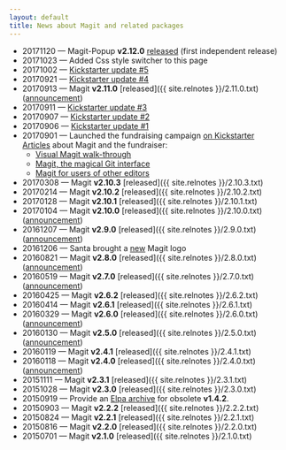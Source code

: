```yaml
---
layout: default
title: News about Magit and related packages
---
```


* 20171120 — Magit-Popup **v2.12.0** [released](https://github.com/magit/magit-popup/releases/tag/v2.12.0)
  (first independent release)
* 20171023 — Added Css style switcher to this page
* 20171002 — [Kickstarter update #5](https://www.kickstarter.com/projects/1681258897/its-magit-the-magical-git-client/posts/2003372)
* 20170921 — [Kickstarter update #4](https://www.kickstarter.com/projects/1681258897/its-magit-the-magical-git-client/posts/1988383)
* 20170913 — Magit **v2.11.0** [released]({{ site.relnotes }}/2.11.0.txt)
  ([announcement](https://emacsair.me/2017/09/13/magit-2.11))
* 20170911 — [Kickstarter update #3](https://www.kickstarter.com/projects/1681258897/its-magit-the-magical-git-client/posts/1982683)
* 20170907 — [Kickstarter update #2](https://www.kickstarter.com/projects/1681258897/its-magit-the-magical-git-client/posts/1981882)
* 20170906 — [Kickstarter update #1](https://www.kickstarter.com/projects/1681258897/its-magit-the-magical-git-client/posts/1978248)
* 20170901 — Launched the fundraising campaign
  [on Kickstarter](https://www.kickstarter.com/projects/1681258897/its-magit-the-magical-git-client)<br>
  [Articles](https://emacsair.me/2017/09/01/campaign-articles)
  about Magit and the fundraiser:
  * [Visual Magit walk-through](https://emacsair.me/2017/09/01/magit-walk-through#start)
  * [Magit, the magical Git interface](https://emacsair.me/2017/09/01/the-magical-git-interface#start)
  * [Magit for users of other editors](https://emacsair.me/2017/09/01/magit-for-non-emacs-users#start)
* 20170308 — Magit **v2.10.3** [released]({{ site.relnotes }}/2.10.3.txt)
* 20170214 — Magit **v2.10.2** [released]({{ site.relnotes }}/2.10.2.txt)
* 20170128 — Magit **v2.10.1** [released]({{ site.relnotes }}/2.10.1.txt)
* 20170104 — Magit **v2.10.0** [released]({{ site.relnotes }}/2.10.0.txt)
  ([announcement](https://emacsair.me/2017/01/04/magit-2.10))
* 20161207 — Magit **v2.9.0** [released]({{ site.relnotes }}/2.9.0.txt)
  ([announcement](https://emacsair.me/2016/12/07/magit-2.9))
* 20161206 — Santa brought a
  [new](https://prospectone.io/portfolio/magit) Magit logo
* 20160821 — Magit **v2.8.0** [released]({{ site.relnotes }}/2.8.0.txt)
  ([announcement](https://emacsair.me/2016/08/21/magit-2.8))
* 20160519 — Magit **v2.7.0** [released]({{ site.relnotes }}/2.7.0.txt)
  ([announcement](https://emacsair.me/2016/05/19/magit-2.7))
* 20160425 — Magit **v2.6.2** [released]({{ site.relnotes }}/2.6.2.txt)
* 20160414 — Magit **v2.6.1** [released]({{ site.relnotes }}/2.6.1.txt)
* 20160329 — Magit **v2.6.0** [released]({{ site.relnotes }}/2.6.0.txt)
  ([announcement](https://emacsair.me/2016/03/29/magit-2.6))
* 20160130 — Magit **v2.5.0** [released]({{ site.relnotes }}/2.5.0.txt)
  ([announcement](https://emacsair.me/2016/02/10/magit-2.5))
* 20160119 — Magit **v2.4.1** [released]({{ site.relnotes }}/2.4.1.txt)
* 20160118 — Magit **v2.4.0** [released]({{ site.relnotes }}/2.4.0.txt)
  ([announcement](https://emacsair.me/2016/01/18/magit-2.4))
* 20151111 — Magit **v2.3.1** [released]({{ site.relnotes }}/2.3.1.txt)
* 20151028 — Magit **v2.3.0** [released]({{ site.relnotes }}/2.3.0.txt)
* 20150919 — Provide an [Elpa archive](/elpa/v1) for obsolete **v1.4.2**.
* 20150903 — Magit **v2.2.2** [released]({{ site.relnotes }}/2.2.2.txt)
* 20150824 — Magit **v2.2.1** [released]({{ site.relnotes }}/2.2.1.txt)
* 20150816 — Magit **v2.2.0** [released]({{ site.relnotes }}/2.2.0.txt)
* 20150701 — Magit **v2.1.0** [released]({{ site.relnotes }}/2.1.0.txt)

